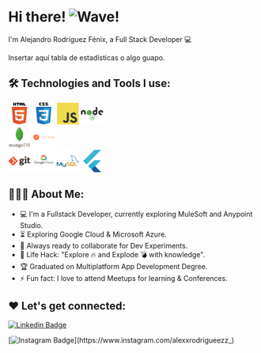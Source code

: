 # Hi there! <img src="https://user-images.githubusercontent.com/42378118/110234147-e3259600-7f4e-11eb-95be-0c4047144dea.gif" alt="Wave!" width="30" height="30">

I'm Alejandro Rodríguez Fénix, a Full Stack Developer 💻

<!-- ![coding](https://camo.githubusercontent.com/5352b6b2b973a416adb9f788796e6e861e6ff286d2d83780df8ef7d90d4ca349/68747470733a2f2f6d656469612e67697068792e636f6d2f6d656469612f53576f536b4e36447854737a71494b4571762f67697068792e676966) --> Insertar aquí tabla de estadísticas o algo guapo.

## 🛠️ Technologies and Tools I use:

<img src="https://raw.githubusercontent.com/devicons/devicon/master/icons/html5/html5-original-wordmark.svg" width="45" height="45"> <img src="https://raw.githubusercontent.com/devicons/devicon/master/icons/css3/css3-original-wordmark.svg" width="45" height="45">  <img src="https://raw.githubusercontent.com/devicons/devicon/master/icons/javascript/javascript-original.svg" width="45" height="45"> 
<img src="https://raw.githubusercontent.com/devicons/devicon/master/icons/nodejs/nodejs-original-wordmark.svg" width="45" height="45">  
<img src="https://raw.githubusercontent.com/devicons/devicon/master/icons/mongodb/mongodb-original-wordmark.svg" width="45" height="45"> 
<img src="https://raw.githubusercontent.com/devicons/devicon/master/icons/postman/postman-original-wordmark.svg" width="45" height="45"> 
<br>
<img src="https://raw.githubusercontent.com/devicons/devicon/master/icons/git/git-original-wordmark.svg" width="45" height="45"> 
<img src="https://raw.githubusercontent.com/devicons/devicon/master/icons/googlecloud/googlecloud-original-wordmark.svg" width="45" height="45"> 
<img src="https://raw.githubusercontent.com/devicons/devicon/master/icons/mysql/mysql-original-wordmark.svg" width="45" height="45">
<img src="https://raw.githubusercontent.com/devicons/devicon/master/icons/flutter/flutter-original.svg" width="45" height="45"> 
<!--   <img src="https://raw.githubusercontent.com/devicons/devicon/master/icons/laravel/laravel-plain-wordmark.svg" width="45" height="45">   -->


## 👨🏻‍💻 About Me:
- 💻 I'm a Fullstack Developer, currently exploring MuleSoft and Anypoint Studio.
- ⏳ Exploring Google Cloud & Microsoft Azure.
- 🚀 Always ready to collaborate for Dev Experiments.
- 🎯 Life Hack: "Explore 🔥 and Explode 💣 with knowledge".
- 🏆 Graduated on Multiplatform App Development Degree.
- ⚡ Fun fact: I love to attend Meetups for learning & Conferences.

## ❤️ Let's get connected:
[![Linkedin Badge](https://img.shields.io/badge/-LinkedIn-blue?style=flat-square&logo=Linkedin&logoColor=white&link=https://www.linkedin.com/in/alejandro-rodriguez-fenix-09861a297/)]([https://www.linkedin.com/in/alejandro-rodríguez-fénix/](https://www.linkedin.com/in/alejandro-rodriguez-fenix-09861a297/))
<!-- [![Twitter Badge](https://img.shields.io/badge/-Twitter-1DA1F2?style=flat-square&logo=Twitter&logoColor=white&link=https://twitter.com/alejandrofenix)](https://twitter.com/alejandrofenix) -->
<!-- [![Facebook Badge](https://img.shields.io/badge/-Facebook-4267B2?style=flat-square&logo=Facebook&logoColor=white&link=https://www.facebook.com/alejandro.rodriguezfenix)](https://www.facebook.com/alejandro.rodriguezfenix) --> 
[![Instagram Badge](https://img.shields.io/badge/-Instagram-E4405F?style=flat-square&logo=Instagram&logoColor=white&link=https://www.instagram.com/alexxrodrigueezz_)](https://www.instagram.com/alexxrodrigueezz_)
